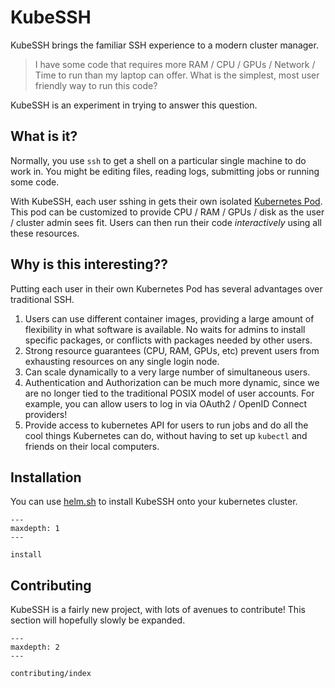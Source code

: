 <!-- Try to keep this in sync with README.md -->
# KubeSSH

KubeSSH brings the familiar SSH experience to a modern cluster manager.

> I have some code that requires more RAM / CPU / GPUs / Network / Time to run than my laptop can offer.
> What is the simplest, most user friendly way to run this code?

KubeSSH is an experiment in trying to answer this question.

## What is it?

Normally, you use `ssh` to get a shell on a particular single machine to do work in.
You might be editing files, reading logs, submitting jobs or running some code.

With KubeSSH, each user sshing in gets their own isolated [Kubernetes Pod](https://kubernetes.io/docs/concepts/workloads/pods/pod/).
This pod can be customized to provide CPU / RAM / GPUs / disk as the user / cluster admin
sees fit. Users can then run their code *interactively* using all these resources.

## Why is this interesting??

Putting each user in their own Kubernetes Pod has several advantages over traditional
SSH.

1. Users can use different container images, providing a large amount of flexibility in what
   software is available. No waits for admins to install specific packages, or conflicts
   with packages needed by other users.
2. Strong resource guarantees (CPU, RAM, GPUs, etc) prevent users from exhausting resources
   on any single login node.
3. Can scale dynamically to a very large number of simultaneous users.
4. Authentication and Authorization can be much more dynamic, since we are no longer
   tied to the traditional POSIX model of user accounts. For example, you can allow
   users to log in via OAuth2 / OpenID Connect providers!
5. Provide access to kubernetes API for users to run jobs and do all the cool things
   Kubernetes can do, without having to set up `kubectl` and friends on their local
   computers.

## Installation

You can use [helm.sh](https://helm.sh) to install KubeSSH onto your kubernetes
cluster.

```{toctree}
---
maxdepth: 1
---

install
```

## Contributing

KubeSSH is a fairly new project, with lots of avenues to contribute!
This section will hopefully slowly be expanded.

```{toctree}
---
maxdepth: 2
---

contributing/index
```